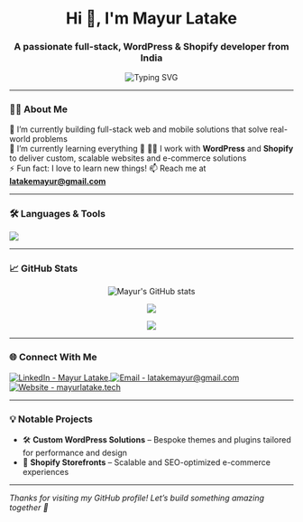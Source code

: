 <h1 align="center">Hi 👋, I'm Mayur Latake</h1>
<h3 align="center">A passionate full-stack, WordPress & Shopify developer from India</h3>

<p align="center">
  <img src="https://readme-typing-svg.demolab.com?font=Fira+Code&size=22&pause=1000&center=true&width=500&lines=Full-stack+Developer+%7C+WordPress+%26+Shopify+Expert;Building+Digital+Experiences+That+Deliver+Impact;Crafting+Web+%26+Mobile+Apps+With+Purpose+%26+Performance" alt="Typing SVG" />
</p>

---

### 🧑‍💻 About Me

🔭 I’m currently building full-stack web and mobile solutions that solve real-world problems  
🌱 I’m currently learning everything 🤣
👨‍💻 I work with **WordPress** and **Shopify** to deliver custom, scalable websites and e-commerce solutions    
⚡ Fun fact: I love to learn new things!
📫 Reach me at **latakemayur@gmail.com**

---

### 🛠️ Languages & Tools

<p align="left">
  <img src="https://skillicons.dev/icons?i=js,ts,react,next,nodejs,flutter,php,mysql,mongodb,html,css,tailwind,wordpress,shopify,figma,vscode,git,github,linux" />
</p>

---

### 📈 GitHub Stats

<p align="center">
  <img src="https://github-readme-stats.vercel.app/api?username=latake-mayur&show_icons=true&theme=tokyonight" alt="Mayur's GitHub stats" />
</p>

<p align="center">
  <img src="https://github-readme-streak-stats.herokuapp.com/?user=latake-mayur&theme=tokyonight" />
</p>

<p align="center">
  <img src="https://github-readme-stats.vercel.app/api/top-langs/?username=latake-mayur&layout=compact&theme=tokyonight" />
</p>

---

### 🌐 Connect With Me

<p align="left">
  <a href="https://linkedin.com/in/mayur-latake-56899723b" target="_blank">
    <img align="center" src="https://skillicons.dev/icons?i=linkedin" alt="LinkedIn - Mayur Latake" />
  </a>
  <a href="mailto:latakemayur@gmail.com" target="_blank">
    <img align="center" src="https://skillicons.dev/icons?i=gmail" alt="Email - latakemayur@gmail.com" />
  </a>
  <a href="https://mayurlatake.tech" target="_blank">
    <img align="center" src="https://skillicons.dev/icons?i=wordpress" alt="Website - mayurlatake.tech" />
  </a>
</p>

---

### 💡 Notable Projects

- 🛠️ **Custom WordPress Solutions** – Bespoke themes and plugins tailored for performance and design  
- 🛒 **Shopify Storefronts** – Scalable and SEO-optimized e-commerce experiences  

---

_Thanks for visiting my GitHub profile! Let’s build something amazing together 🚀_
